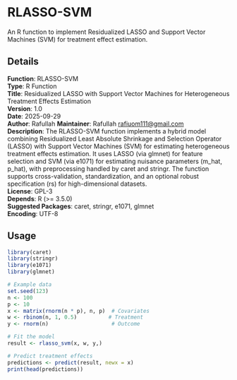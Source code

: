 # RLASSO-SVM
An R function to implement Residualized LASSO and Support Vector Machines (SVM) for treatment effect estimation.
## Details
**Function**: RLASSO-SVM  
**Type**: R Function  
**Title**: Residualized LASSO with Support Vector Machines for Heterogeneous Treatment Effects Estimation  
**Version**: 1.0  
**Date**: 2025-09-29  
**Author**: Rafullah
**Maintainer**: Rafullah <rafiuom111@gmail.com>  
**Description**: The RLASSO-SVM function implements a hybrid model combining Residualized Least Absolute Shrinkage and Selection Operator (LASSO) with Support Vector Machines (SVM) for estimating heterogeneous treatment effects estimation. It uses LASSO (via glmnet) for feature selection and SVM (via e1071) for estimating nuisance parameters (m_hat, p_hat), with preprocessing handled by caret and stringr. The function supports cross-validation, standardization, and an optional robust specification (rs) for high-dimensional datasets.  
**License**: GPL-3  
**Depends**: R (>= 3.5.0)  
**Suggested Packages**: caret, stringr, e1071, glmnet  
**Encoding**: UTF-8  

## Usage
```R
library(caret)
library(stringr)
library(e1071)
library(glmnet)

# Example data
set.seed(123)
n <- 100
p <- 10
x <- matrix(rnorm(n * p), n, p)  # Covariates
w <- rbinom(n, 1, 0.5)          # Treatment
y <- rnorm(n)                    # Outcome

# Fit the model
result <- rlasso_svm(x, w, y,)

# Predict treatment effects
predictions <- predict(result, newx = x)
print(head(predictions))
